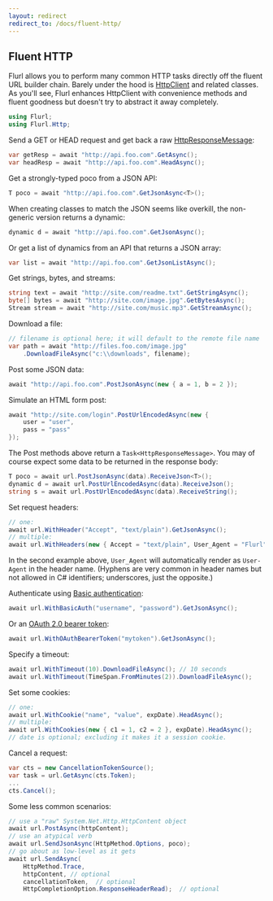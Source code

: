 ```yaml
---
layout: redirect
redirect_to: /docs/fluent-http/
---
```


## Fluent HTTP

Flurl allows you to perform many common HTTP tasks directly off the fluent URL builder chain. Barely under the hood is [HttpClient](http://blogs.msdn.com/b/henrikn/archive/2012/02/11/httpclient-is-here.aspx) and related classes. As you'll see, Flurl enhances HttpClient with convenience methods and fluent goodness but doesn't try to abstract it away completely.

```c#
using Flurl;
using Flurl.Http;
```

Send a GET or HEAD request and get back a raw [HttpResponseMessage](http://msdn.microsoft.com/en-us/library/system.net.http.httpresponsemessage):

```c#
var getResp = await "http://api.foo.com".GetAsync();
var headResp = await "http://api.foo.com".HeadAsync();
```

Get a strongly-typed poco from a JSON API:

```c#
T poco = await "http://api.foo.com".GetJsonAsync<T>();
```

When creating classes to match the JSON seems like overkill, the non-generic version returns a dynamic:

```c#
dynamic d = await "http://api.foo.com".GetJsonAsync();
```

Or get a list of dynamics from an API that returns a JSON array:

```c#
var list = await "http://api.foo.com".GetJsonListAsync();
```

Get strings, bytes, and streams:

```c#
string text = await "http://site.com/readme.txt".GetStringAsync();
byte[] bytes = await "http://site.com/image.jpg".GetBytesAsync();
Stream stream = await "http://site.com/music.mp3".GetStreamAsync();
```

Download a file:

```c#
// filename is optional here; it will default to the remote file name
var path = await "http://files.foo.com/image.jpg"
    .DownloadFileAsync("c:\\downloads", filename);
```

Post some JSON data:

```c#
await "http://api.foo.com".PostJsonAsync(new { a = 1, b = 2 });
```

Simulate an HTML form post:

```c#
await "http://site.com/login".PostUrlEncodedAsync(new { 
    user = "user", 
    pass = "pass"
});
```

The Post methods above return a `Task<HttpResponseMessage>`. You may of course expect some data to be returned in the response body:

```c#
T poco = await url.PostJsonAsync(data).ReceiveJson<T>();
dynamic d = await url.PostUrlEncodedAsync(data).ReceiveJson();
string s = await url.PostUrlEncodedAsync(data).ReceiveString();
```

Set request headers:

```c#
// one:
await url.WithHeader("Accept", "text/plain").GetJsonAsync();
// multiple:
await url.WithHeaders(new { Accept = "text/plain", User_Agent = "Flurl" }).GetJsonAsync();
```

In the second example above, `User_Agent` will automatically render as `User-Agent` in the header name. (Hyphens are very common in header names but not allowed in C# identifiers; underscores, just the opposite.)

Authenticate using [Basic authentication](https://en.wikipedia.org/wiki/Basic_access_authentication):

```c#
await url.WithBasicAuth("username", "password").GetJsonAsync();
```

Or an [OAuth 2.0 bearer token](https://tools.ietf.org/html/rfc6750):

```c#
await url.WithOAuthBearerToken("mytoken").GetJsonAsync();
```

Specify a timeout:

```c#
await url.WithTimeout(10).DownloadFileAsync(); // 10 seconds
await url.WithTimeout(TimeSpan.FromMinutes(2)).DownloadFileAsync();
```

Set some cookies:

```c#
// one:
await url.WithCookie("name", "value", expDate).HeadAsync();
// multiple:
await url.WithCookies(new { c1 = 1, c2 = 2 }, expDate).HeadAsync();
// date is optional; excluding it makes it a session cookie.
```

Cancel a request:
```c#
var cts = new CancellationTokenSource();
var task = url.GetAsync(cts.Token);
...
cts.Cancel();
```

Some less common scenarios:

```c#
// use a "raw" System.Net.Http.HttpContent object
await url.PostAsync(httpContent);
// use an atypical verb
await url.SendJsonAsync(HttpMethod.Options, poco);
// go about as low-level as it gets
await url.SendAsync(
    HttpMethod.Trace,
    httpContent, // optional
    cancellationToken,  // optional
    HttpCompletionOption.ResponseHeaderRead);  // optional
```
